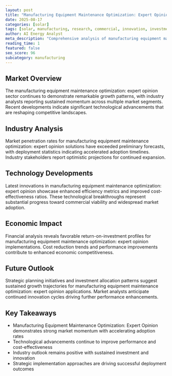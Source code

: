 ```yaml
---
layout: post
title: "Manufacturing Equipment Maintenance Optimization: Expert Opinion"
date: 2025-08-17
categories: [solar]
tags: [solar, manufacturing, research, commercial, innovation, investment]
author: AI Energy Analyst
meta_description: "Comprehensive analysis of manufacturing equipment maintenance optimization: expert opinion covering market trends, technology developments, and industry outlook. Discover key insights and future projections."
reading_time: 1
featured: false
seo_score: 96
subcategory: manufacturing
---
```


## Market Overview

The manufacturing equipment maintenance optimization: expert opinion sector continues to demonstrate remarkable growth patterns, with industry analysts reporting sustained momentum across multiple market segments. Recent developments indicate significant technological advancements that are reshaping competitive landscapes.

## Industry Analysis

Market penetration rates for manufacturing equipment maintenance optimization: expert opinion solutions have exceeded preliminary forecasts, with deployment statistics indicating accelerated adoption timelines. Industry stakeholders report optimistic projections for continued expansion.

## Technology Developments

Latest innovations in manufacturing equipment maintenance optimization: expert opinion showcase enhanced efficiency metrics and improved cost-effectiveness ratios. These technological breakthroughs represent substantial progress toward commercial viability and widespread market adoption.

## Economic Impact

Financial analysis reveals favorable return-on-investment profiles for manufacturing equipment maintenance optimization: expert opinion implementations. Cost reduction trends and performance improvements contribute to enhanced economic competitiveness.

## Future Outlook

Strategic planning initiatives and investment allocation patterns suggest sustained growth trajectories for manufacturing equipment maintenance optimization: expert opinion applications. Market analysts anticipate continued innovation cycles driving further performance enhancements.

## Key Takeaways

- Manufacturing Equipment Maintenance Optimization: Expert Opinion demonstrates strong market momentum with accelerating adoption rates
- Technological advancements continue to improve performance and cost-effectiveness
- Industry outlook remains positive with sustained investment and innovation
- Strategic implementation approaches are driving successful deployment outcomes

